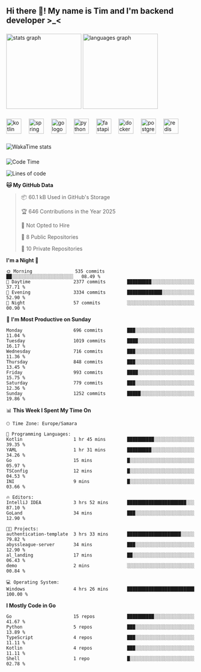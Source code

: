 <h2 align="left">Hi there 👋! My name is Tim and I'm backend developer >_<</h2>

###

<div align="left">
  <img src="https://github-readme-stats-qilm.vercel.app/api?username=intezya&hide_title=false&hide_rank=false&show_icons=true&include_all_commits=true&count_private=true&disable_animations=false&theme=omni&locale=en&hide_border=true&order=1&show=prs_merged&hide=issues" height="200" alt="stats graph"  />
  <img src="https://github-readme-stats-qilm.vercel.app/api/top-langs?username=intezya&locale=en&hide_title=false&layout=donut&langs_count=5&theme=omni&hide_border=true&order=2&exclude_repo=github-readme-stats&hide=mako" height="200" alt="languages graph"  />
</div>

###

<div align="left">
  <img src="https://img.shields.io/badge/Kotlin-7F52FF?logo=kotlin&logoColor=white&style=for-the-badge" height="40" alt="kotlin logo"  />
  <img width="12" />
  <img src="https://img.shields.io/badge/Spring-6DB33F?logo=spring&logoColor=black&style=for-the-badge" height="40" alt="spring logo"  />
  <img width="12" />
  <img src="https://img.shields.io/badge/Go-00ADD8?logo=go&logoColor=white&style=for-the-badge" height="40" alt="go logo"  />
  <img width="12" />
  <img src="https://img.shields.io/badge/Python-3776AB?logo=python&logoColor=white&style=for-the-badge" height="40" alt="python logo"  />
  <img width="12" />
  <img src="https://img.shields.io/badge/FastAPI-009688?logo=fastapi&logoColor=white&style=for-the-badge" height="40" alt="fastapi logo"  />
  <img width="12" />
  <img src="https://img.shields.io/badge/Docker-2496ED?logo=docker&logoColor=white&style=for-the-badge" height="40" alt="docker logo"  />
  <img width="12" />
  <img src="https://img.shields.io/badge/PostgreSQL-4169E1?logo=postgresql&logoColor=white&style=for-the-badge" height="40" alt="postgresql logo"  />
  <img width="12" />
  <img src="https://img.shields.io/badge/Redis-DC382D?logo=redis&logoColor=white&style=for-the-badge" height="40" alt="redis logo"  />
</div>

###

<picture>
	<source
		srcset="https://github-readme-stats-qilm.vercel.app/api/wakatime?username=intezya&theme=omni&layout=compact&hide_border=true"
		media="(prefers-color-scheme: dark)%2C (prefers-color-scheme: no-preference)"
	/>
	<img alt="WakaTime stats" src="https://github-readme-stats-qilm.vercel.app/api/wakatime?username=intezya&theme=omni&layout=compact&hide_border=true&"/>
</picture>

###

<!--START_SECTION:waka-->
![Code Time](http://img.shields.io/badge/Code%20Time-769%20hrs%2049%20mins-blue)

![Lines of code](https://img.shields.io/badge/From%20Hello%20World%20I%27ve%20Written-946.5%20thousand%20lines%20of%20code-blue)

**🐱 My GitHub Data** 

> 📦 60.1 kB Used in GitHub's Storage 
 > 
> 🏆 646 Contributions in the Year 2025
 > 
> 🚫 Not Opted to Hire
 > 
> 📜 8 Public Repositories 
 > 
> 🔑 10 Private Repositories 
 > 
**I'm a Night 🦉** 

```text
🌞 Morning                535 commits         ██░░░░░░░░░░░░░░░░░░░░░░░   08.49 % 
🌆 Daytime                2377 commits        █████████░░░░░░░░░░░░░░░░   37.71 % 
🌃 Evening                3334 commits        █████████████░░░░░░░░░░░░   52.90 % 
🌙 Night                  57 commits          ░░░░░░░░░░░░░░░░░░░░░░░░░   00.90 % 
```
📅 **I'm Most Productive on Sunday** 

```text
Monday                   696 commits         ███░░░░░░░░░░░░░░░░░░░░░░   11.04 % 
Tuesday                  1019 commits        ████░░░░░░░░░░░░░░░░░░░░░   16.17 % 
Wednesday                716 commits         ███░░░░░░░░░░░░░░░░░░░░░░   11.36 % 
Thursday                 848 commits         ███░░░░░░░░░░░░░░░░░░░░░░   13.45 % 
Friday                   993 commits         ████░░░░░░░░░░░░░░░░░░░░░   15.75 % 
Saturday                 779 commits         ███░░░░░░░░░░░░░░░░░░░░░░   12.36 % 
Sunday                   1252 commits        █████░░░░░░░░░░░░░░░░░░░░   19.86 % 
```


📊 **This Week I Spent My Time On** 

```text
🕑︎ Time Zone: Europe/Samara

💬 Programming Languages: 
Kotlin                   1 hr 45 mins        ██████████░░░░░░░░░░░░░░░   39.35 % 
YAML                     1 hr 31 mins        █████████░░░░░░░░░░░░░░░░   34.26 % 
Go                       15 mins             █░░░░░░░░░░░░░░░░░░░░░░░░   05.97 % 
TSConfig                 12 mins             █░░░░░░░░░░░░░░░░░░░░░░░░   04.53 % 
INI                      9 mins              █░░░░░░░░░░░░░░░░░░░░░░░░   03.66 % 

🔥 Editors: 
IntelliJ IDEA            3 hrs 52 mins       ██████████████████████░░░   87.10 % 
GoLand                   34 mins             ███░░░░░░░░░░░░░░░░░░░░░░   12.90 % 

🐱‍💻 Projects: 
authentication-template  3 hrs 33 mins       ████████████████████░░░░░   79.82 % 
abyssleague-server       34 mins             ███░░░░░░░░░░░░░░░░░░░░░░   12.90 % 
al_landing               17 mins             ██░░░░░░░░░░░░░░░░░░░░░░░   06.43 % 
demo                     2 mins              ░░░░░░░░░░░░░░░░░░░░░░░░░   00.84 % 

💻 Operating System: 
Windows                  4 hrs 26 mins       █████████████████████████   100.00 % 
```

**I Mostly Code in Go** 

```text
Go                       15 repos            ██████████░░░░░░░░░░░░░░░   41.67 % 
Python                   5 repos             ███░░░░░░░░░░░░░░░░░░░░░░   13.89 % 
TypeScript               4 repos             ███░░░░░░░░░░░░░░░░░░░░░░   11.11 % 
Kotlin                   4 repos             ███░░░░░░░░░░░░░░░░░░░░░░   11.11 % 
Shell                    1 repo              █░░░░░░░░░░░░░░░░░░░░░░░░   02.78 % 
```




<!--END_SECTION:waka-->
